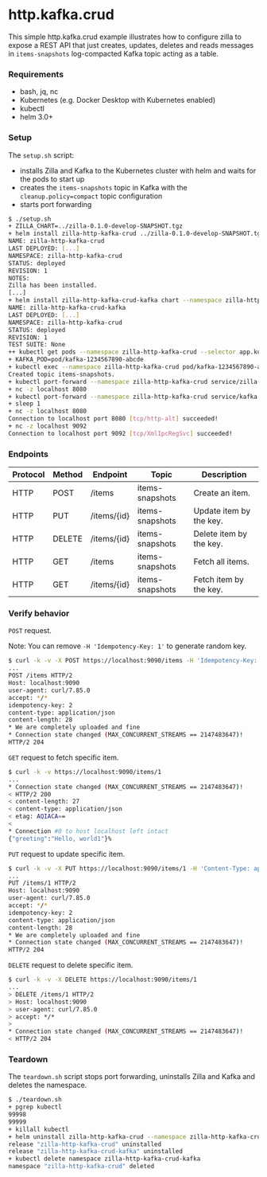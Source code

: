 # http.kafka.crud

This simple http.kafka.crud example illustrates how to configure zilla to expose a REST API that just creates, updates,
deletes and reads messages in `items-snapshots` log-compacted Kafka topic acting as a table.

### Requirements

- bash, jq, nc
- Kubernetes (e.g. Docker Desktop with Kubernetes enabled)
- kubectl
- helm 3.0+

### Setup

The `setup.sh` script:
- installs Zilla and Kafka to the Kubernetes cluster with helm and waits for the pods to start up
- creates the `items-snapshots` topic in Kafka with the `cleanup.policy=compact` topic configuration
- starts port forwarding

```bash
$ ./setup.sh
+ ZILLA_CHART=../zilla-0.1.0-develop-SNAPSHOT.tgz
+ helm install zilla-http-kafka-crud ../zilla-0.1.0-develop-SNAPSHOT.tgz --namespace zilla-http-kafka-crud --create-namespace --wait [...]
NAME: zilla-http-kafka-crud
LAST DEPLOYED: [...]
NAMESPACE: zilla-http-kafka-crud
STATUS: deployed
REVISION: 1
NOTES:
Zilla has been installed.
[...]
+ helm install zilla-http-kafka-crud-kafka chart --namespace zilla-http-kafka-crud --create-namespace --wait
NAME: zilla-http-kafka-crud-kafka
LAST DEPLOYED: [...]
NAMESPACE: zilla-http-kafka-crud
STATUS: deployed
REVISION: 1
TEST SUITE: None
++ kubectl get pods --namespace zilla-http-kafka-crud --selector app.kubernetes.io/instance=kafka -o name
+ KAFKA_POD=pod/kafka-1234567890-abcde
+ kubectl exec --namespace zilla-http-kafka-crud pod/kafka-1234567890-abcde -- /opt/bitnami/kafka/bin/kafka-topics.sh --bootstrap-server localhost:9092 --create --topic items-snapshots --config cleanup.policy=compact --if-not-exists
Created topic items-snapshots.
+ kubectl port-forward --namespace zilla-http-kafka-crud service/zilla-http-kafka-crud 8080 9090
+ nc -z localhost 8080
+ kubectl port-forward --namespace zilla-http-kafka-crud service/kafka 9092 29092
+ sleep 1
+ nc -z localhost 8080
Connection to localhost port 8080 [tcp/http-alt] succeeded!
+ nc -z localhost 9092
Connection to localhost port 9092 [tcp/XmlIpcRegSvc] succeeded!
```

### Endpoints

| Protocol | Method | Endpoint    | Topic           | Description             |
|----------|--------|-------------|-----------------|-------------------------|
| HTTP     | POST   | /items      | items-snapshots | Create an item.         |
| HTTP     | PUT    | /items/{id} | items-snapshots | Update item by the key. |
| HTTP     | DELETE | /items/{id} | items-snapshots | Delete item by the key. |
| HTTP     | GET    | /items      | items-snapshots | Fetch all items.        |
| HTTP     | GET    | /items/{id} | items-snapshots | Fetch item by the key.  |


### Verify behavior

`POST` request.

Note: You can remove `-H 'Idempotency-Key: 1'` to generate random key.

```bash
$ curl -k -v -X POST https://localhost:9090/items -H 'Idempotency-Key: 1'  -H 'Content-Type: application/json' -d '{"greeting":"Hello, world1"}'
...
POST /items HTTP/2
Host: localhost:9090
user-agent: curl/7.85.0
accept: */*
idempotency-key: 2
content-type: application/json
content-length: 28
* We are completely uploaded and fine
* Connection state changed (MAX_CONCURRENT_STREAMS == 2147483647)!
HTTP/2 204
```

`GET` request to fetch specific item. 

```bash
$ curl -k -v https://localhost:9090/items/1
...
* Connection state changed (MAX_CONCURRENT_STREAMS == 2147483647)!
< HTTP/2 200
< content-length: 27
< content-type: application/json
< etag: AQIACA==
<
* Connection #0 to host localhost left intact
{"greeting":"Hello, world1"}%
```

`PUT` request to update specific item.

```bash
$ curl -k -v -X PUT https://localhost:9090/items/1 -H 'Content-Type: application/json' -d '{"greeting":"Hello, world2"}'
...
PUT /items/1 HTTP/2
Host: localhost:9090
user-agent: curl/7.85.0
accept: */*
idempotency-key: 2
content-type: application/json
content-length: 28
* We are completely uploaded and fine
* Connection state changed (MAX_CONCURRENT_STREAMS == 2147483647)!
HTTP/2 204
```

`DELETE` request to delete specific item.

```bash
$ curl -k -v -X DELETE https://localhost:9090/items/1
...
> DELETE /items/1 HTTP/2
> Host: localhost:9090
> user-agent: curl/7.85.0
> accept: */*
>
* Connection state changed (MAX_CONCURRENT_STREAMS == 2147483647)!
< HTTP/2 204
```

### Teardown

The `teardown.sh` script stops port forwarding, uninstalls Zilla and Kafka and deletes the namespace.

```bash
$ ./teardown.sh
+ pgrep kubectl
99998
99999
+ killall kubectl
+ helm uninstall zilla-http-kafka-crud --namespace zilla-http-kafka-crud
release "zilla-http-kafka-crud" uninstalled
release "zilla-http-kafka-crud-kafka" uninstalled
+ kubectl delete namespace zilla-http-kafka-crud-kafka
namespace "zilla-http-kafka-crud" deleted
```
